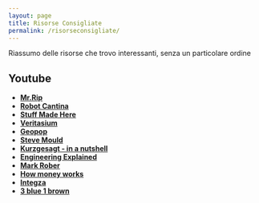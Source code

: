 ```yaml
---
layout: page
title: Risorse Consigliate
permalink: /risorseconsigliate/
---
```


Riassumo delle risorse che trovo interessanti, senza un particolare ordine

## Youtube

- **[Mr.Rip](https://www.youtube.com/@mr_rip)** 
- **[Robot Cantina](https://www.youtube.com/@robotcantina8957)** 
- **[Stuff Made Here](https://www.youtube.com/@StuffMadeHere)** 
- **[Veritasium](https://www.youtube.com/@veritasium)** 
- **[Geopop](https://www.youtube.com/@geopop)** 
- **[Steve Mould](https://www.youtube.com/@SteveMould)**
- **[Kurzgesagt - in a nutshell](https://www.youtube.com/@kurzgesagt)** 
- **[Engineering Explained](https://www.youtube.com/@EngineeringExplained)** 
- **[Mark Rober](https://www.youtube.com/@MarkRober)** 
- **[How money works](https://www.youtube.com/@HowMoneyWorks)**
- **[Integza](https://www.youtube.com/@integza)**
- **[3 blue 1 brown](https://www.youtube.com/@3blue1brown)**

